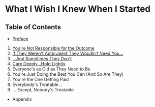 # What I Wish I Knew When I Started

## Table of Contents

- [Preface](./Preface.md)
1. [You're Not Responsible for the Outcome](./Not_Responsible.md)
2. [If They Weren't Ambivalent They Woudln't Need You...](./Ambivalent.md)
3. [...And Sometimes They Don't](./Sometimes_They_Dont.md)
4. [Care Deeply...Hold Lightly](./Care_Deeply.md)
5. Everyone's as Old as They Need to Be
6. You're Just Doing the Best You Can (And So Are They)
7. You're the One Getting Paid
8. Everybody's Treatable...
9. ... Except, Nobody's Treatable
- Appendix
